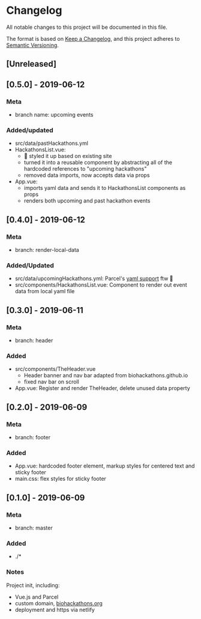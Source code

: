# Changelog

All notable changes to this project will be documented in this file.

The format is based on [Keep a Changelog](https://keepachangelog.com/en/1.0.0/), and this project adheres to [Semantic Versioning](https://semver.org/spec/v2.0.0.html).

## [Unreleased]

## [0.5.0] - 2019-06-12

### Meta

- branch name: upcoming events

### Added/updated

- src/data/pastHackathons.yml
- HackathonsList.vue:
  - 💅 styled it up based on existing site
  - turned it into a reusable component by abstracting all of the hardcoded references to "upcoming hackathons"
  - removed data imports, now accepts data via props
- App.vue:
  - imports yaml data and sends it to HackathonsList components as props
  - renders both upcoming and past hackathon events

## [0.4.0] - 2019-06-12

### Meta

- branch: render-local-data

### Added/Updated

- src/data/upcomingHackathons.yml: Parcel's [yaml support](https://parceljs.org/yaml.html) ftw 🎉
- src/components/HackathonsList.vue: Component to render out event data from local yaml file

## [0.3.0] - 2019-06-11

### Meta

- branch: header

### Added

- src/components/TheHeader.vue
  - Header banner and nav bar adapted from biohackathons.github.io
  - fixed nav bar on scroll
- App.vue: Register and render TheHeader, delete unused data property

## [0.2.0] - 2019-06-09

### Meta

- branch: footer

### Added

- App.vue: hardcoded footer element, markup styles for centered text and sticky footer
- main.css: flex styles for sticky footer

## [0.1.0] - 2019-06-09

### Meta

- branch: master

### Added

- ./\*

### Notes

Project init, including:

- Vue.js and Parcel
- custom domain, [biohackathons.org](https://biohackathons.org)
- deployment and https via netlify

